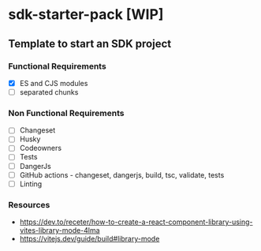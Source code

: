 # sdk-starter-pack [WIP]

## Template to start an SDK project

### Functional Requirements
- [x] ES and CJS modules
- [ ] separated chunks

### Non Functional Requirements
- [ ] Changeset
- [ ] Husky
- [ ] Codeowners
- [ ] Tests
- [ ] DangerJs
- [ ] GitHub actions - changeset, dangerjs, build, tsc, validate, tests
- [ ] Linting

### Resources
- https://dev.to/receter/how-to-create-a-react-component-library-using-vites-library-mode-4lma
- https://vitejs.dev/guide/build#library-mode
